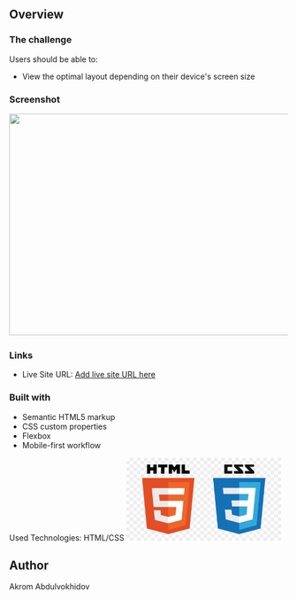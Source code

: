 ## Overview

### The challenge

Users should be able to:

- View the optimal layout depending on their device's screen size

### Screenshot

<img src="./images/gif.gif" width="600" height="400" />

### Links

- Live Site URL: [Add live site URL here](https://your-live-site-url.com)

### Built with

- Semantic HTML5 markup
- CSS custom properties
- Flexbox
- Mobile-first workflow

Used Technologies: HTML/CSS
<img src="./images/image.jpg" width="280" height="150" />
## Author

Akrom Abdulvokhidov



